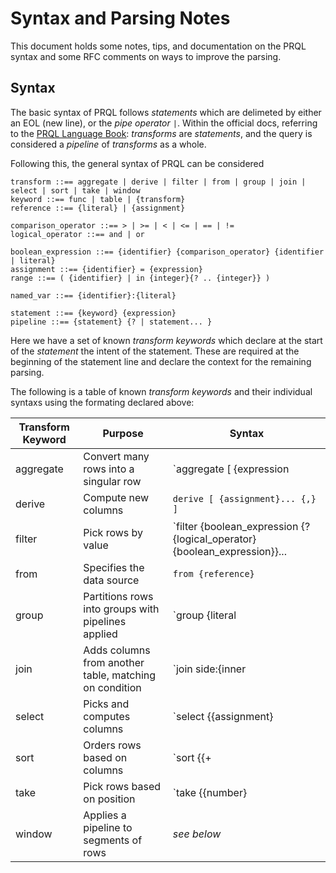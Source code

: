 # Syntax and Parsing Notes

This document holds some notes, tips, and documentation on the PRQL syntax and
some RFC comments on ways to improve the parsing.

## Syntax

The basic syntax of PRQL follows _statements_ which are delimeted by either an
EOL (new line), or the _pipe operator_ `|`. Within the official docs, referring
to the [PRQL Language Book](https://prql-lang.org/book/): _transforms_
are _statements_, and the query is considered a _pipeline_ of _transforms_ as a
whole.

Following this, the general syntax of PRQL can be considered
```
transform ::== aggregate | derive | filter | from | group | join | select | sort | take | window
keyword ::== func | table | {transform}
reference ::== {literal} | {assignment}

comparison_operator ::== > | >= | < | <= | == | !=
logical_operator ::== and | or

boolean_expression ::== {identifier} {comparison_operator} {identifier | literal}
assignment ::== {identifier} = {expression}
range ::== ( {identifier} | in {integer}{? .. {integer}} )

named_var ::== {identifier}:{literal}

statement ::== {keyword} {expression}
pipeline ::== {statement} {? | statement... }
```

Here we have a set of known _transform keywords_ which declare at the start of
the _statement_ the intent of the statement. These are required at the beginning
of the statement line and declare the context for the remaining parsing.

The following is a table of known _transform keywords_ and their individual
syntaxs using the formating declared above:

| Transform Keyword | Purpose | Syntax |
|-------------------|---------|--------|
| aggregate | Convert many rows into a singular row | `aggregate [ {expression|assignment},... ]` |
| derive | Compute new columns | `derive [ {assignment}... {,} ]` |
| filter | Pick rows by value | `filter {boolean_expression {? {logical_operator} {boolean_expression}}... | {range} }` |
| from | Specifies the data source | `from {reference}` |
| group | Partitions rows into groups with pipelines applied | `group {literal | [ {literal},... ]} {pipeline}` |
| join | Adds columns from another table, matching on condition | `join side:{inner|left|right|full} {literal} {[ {boolean_expression},... ]}` |
| select | Picks and computes columns | `select {{assignment} | [ {assignment},... ]}` |
| sort | Orders rows based on columns | `sort {{+|-}{literal} | [ {{+|-}{literal}},... ]}` |
| take | Pick rows based on position | `take {{number} | {range}}` |
| window | Applies a pipeline to segments of rows | _see below_ |


